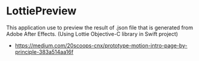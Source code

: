 # LottiePreview
This application use to preview the result of .json file that is generated from Adobe After Effects. 
(Using Lottie Objective-C library in Swift project)

- https://medium.com/20scoops-cnx/prototype-motion-intro-page-by-principle-383a514aa16f
